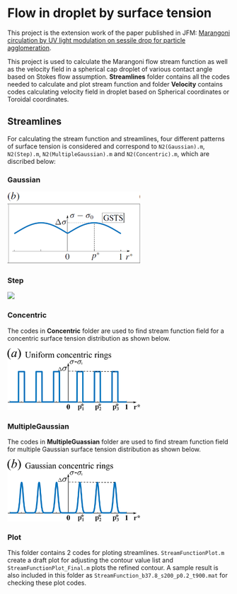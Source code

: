 # Flow in droplet by surface tension
This project is the extension work of the paper published in JFM: [Marangoni circulation by UV light modulation on sessile drop for particle agglomeration](https://doi.org/10.1017/jfm.2019.373).

This project is used to calculate the Marangoni flow stream function as well as the velocity field in a spherical cap droplet of various contact angle based on Stokes flow assumption. **Streamlines** folder contains all the codes needed to calculate and plot stream function and folder **Velocity** contains codes calculating velocity field in droplet based on Spherical coordinates or Toroidal coordinates.

## Streamlines
For calculating the stream function and streamlines, four different patterns of surface tension is considered and correspond to ```N2(Gaussian).m```, ```N2(Step).m```, ```N2(MultipleGaussian).m``` and ```N2(Concentric).m```, which are discribed below:

### Gaussian

<img src="Doc/Gaussian.png" width="300">

### Step

<img src="Doc/Setp.png" width="300">

### Concentric
The codes in **Concentric** folder are used to find stream function field for a concentric surface tension distribution as shown below.

<img src="Doc/Concentric.png" width="300">

### MultipleGaussian
The codes in **MultipleGuassian** folder are used to find stream function field for multiple Gaussian surface tension distribution as shown below.

<img src="Doc/MultipleGaussian.png" width="300">

### Plot
This folder contains 2 codes for ploting streamlines. ```StreamFunctionPlot.m``` create a draft plot for adjusting the contour value list and ```StreamFunctionPlot_Final.m``` plots the refined contour. A sample result is also included in this folder as ```StreamFunction_b37.8_s200_p0.2_t900.mat``` for checking these plot codes.
